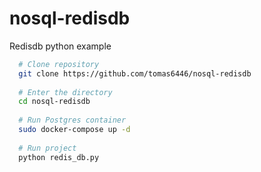 # nosql-redisdb
Redisdb python example

```bash
  # Clone repository
  git clone https://github.com/tomas6446/nosql-redisdb
  
  # Enter the directory
  cd nosql-redisdb
  
  # Run Postgres container
  sudo docker-compose up -d
  
  # Run project
  python redis_db.py
```
